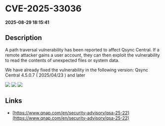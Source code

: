 # CVE-2025-33036

**2025-08-29 18:15:41**

## Description
A path traversal vulnerability has been reported to affect Qsync Central. If a remote attacker gains a user account, they can then exploit the vulnerability to read the contents of unexpected files or system data.

We have already fixed the vulnerability in the following version:
Qsync Central 4.5.0.7 ( 2025/04/23 ) and later

![](https://img.shields.io/static/v1?label=Score&message=7.2&color=red)
![](https://img.shields.io/static/v1?label=Severity&message=HIGH&color=red)
![](https://img.shields.io/static/v1?label=CWE&message=Traversal&color=green)

## Links
- [https://www.qnap.com/en/security-advisory/qsa-25-22](https://www.qnap.com/en/security-advisory/qsa-25-22)
